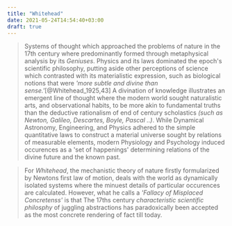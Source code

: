 ```yaml
---
title: "Whitehead"
date: 2021-05-24T14:54:40+03:00
draft: true
---
```

>Systems of thought which approached the problems of nature in the 17th century where predominantly formed through metaphysical analysis by its _Geniuses_. Physics and its laws dominated the epoch's scientific philosophy, putting aside other perceptions of science which contrasted with its materialistic expression, such as biological notions that were _'more subtle and divine than sense.'_[@Whitehead_1925,43] A divination of knowledge illustrates an emergent line of thought where the modern world sought naturalistic arts, and observational habits, to be more akin to fundamental truths than the deductive rationalism of end of century scholastics _(such as Newton, Galileo, Descartes, Boyle, Pascal ..)_. While Dynamical Astronomy, Engineering, and Physics adhered to the simple quantitative laws to construct a material universe sought by relations of measurable elements, modern Physiology and Psychology induced occurences as a 'set of happenings' determining relations of the divine future and the known past. 

> For _Whitehead_, the mechanistic theory of nature firstly formularized by Newtons first law of motion, deals with the world as dynamically isolated systems where the minuest details of particular occurences are calculated. However, what he calls a _'Fallacy of Misplaced Concretenss'_ is that The 17ths century _characteristic scientific philosphy_ of juggling abstractions has paradoxically been accepted as the most concrete rendering of fact till today.      

<!--with a definite sense of space-time, nature is determined by simplified editions of immediate configurations following general laws. -->